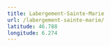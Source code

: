 ```yaml
---
title: Labergement-Sainte-Marie
url: /labergement-sainte-marie/
latitude: 46.788
longitude: 6.274
---
```

